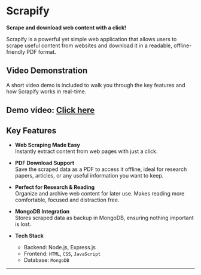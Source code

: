 # Scrapify

**Scrape and download web content with a click!**

Scrapify is a powerful yet simple web application that allows users to scrape useful content from websites and download it in a readable, offline-friendly PDF format.

##  Video Demonstration

A short video demo is included to walk you through the key features and how Scrapify works in real-time.

Demo video:   [Click here](https://drive.google.com/file/d/1lHz8sArVlEQUquAMxhyA1l3gqfOXCP3y/view?usp=sharing) 
---

## Key Features

-  **Web Scraping Made Easy**  
  Instantly extract content from web pages with just a click.

-  **PDF Download Support**  
  Save the scraped data as a PDF to access it offline, ideal for research papers, articles, or any useful information you want to keep.

-  **Perfect for Research & Reading**  
  Organize and archive web content for later use. Makes reading more comfortable, focused and distraction free.

-  **MongoDB Integration**  
  Stores scraped data as backup in MongoDB, ensuring nothing important is lost.

- **Tech Stack**  
  - Backend: Node.js, Express.js 
  - Frontend: `HTML`, `CSS`, `JavaScript`  
  - Database: `MongoDB`
---

